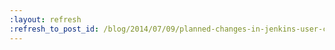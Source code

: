 ```yaml
---
:layout: refresh
:refresh_to_post_id: /blog/2014/07/09/planned-changes-in-jenkins-user-conference-contact-information-collection
---
```

